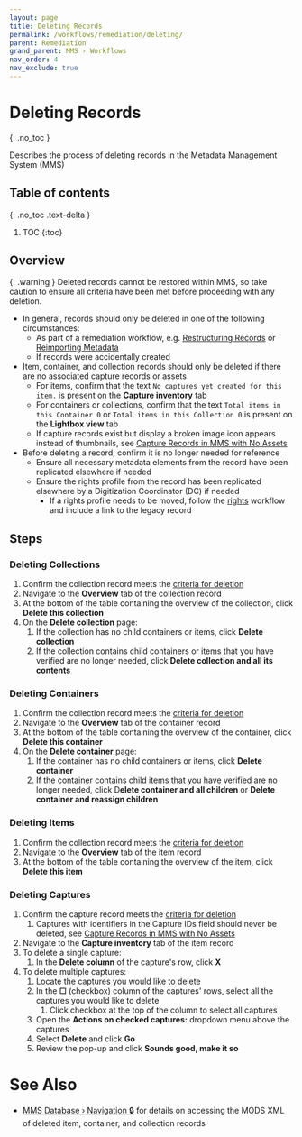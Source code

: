 ```yaml
---
layout: page
title: Deleting Records
permalink: /workflows/remediation/deleting/
parent: Remediation
grand_parent: MMS › Workflows
nav_order: 4
nav_exclude: true
---
```


# Deleting Records
{: .no_toc }

Describes the process of deleting records in the Metadata Management System (MMS)

## Table of contents
{: .no_toc .text-delta }

1. TOC
{:toc}

## Overview

{: .warning }
Deleted records cannot be restored within MMS, so take caution to ensure all criteria have been met before proceeding with any deletion.

- In general, records should only be deleted in one of the following circumstances:
  - As part of a remediation workflow, e.g. [Restructuring Records](/metadata-documentation/workflows/remediation/restructuring/) or [Reimporting Metadata](/metadata-documentation/workflows/remediation/reimporting/)
  - If records were accidentally created
- Item, container, and collection records should only be deleted if there are no associated capture records or assets
  - For items, confirm that the text `No captures yet created for this item.` is present on the **Capture inventory** tab
  - For containers or collections, confirm that the text `Total items in this Container 0` or `Total items in this Collection 0` is present on the **Lightbox view** tab
  - If capture records exist but display a broken image icon appears instead of thumbnails, see [Capture Records in MMS with No Assets](/metadata-documentation/workflows/troubleshooting/#capture-record-in-mms-with-no-assets)
- Before deleting a record, confirm it is no longer needed for reference
  - Ensure all necessary metadata elements from the record have been replicated elsewhere if needed
  - Ensure the rights profile from the record has been replicated elsewhere by a Digitization Coordinator (DC) if needed
    - If a rights profile needs to be moved, follow the [rights](/metadata-documentation/workflows/rights/) workflow and include a link to the legacy record

## Steps

### Deleting Collections
1. Confirm the collection record meets the [criteria for deletion](/metadata-documentation/workflows/remediation/deleting/#overview)
1. Navigate to the **Overview** tab of the collection record
1. At the bottom of the table containing the overview of the collection, click **Delete this collection**
1. On the **Delete collection** page:
   1. If the collection has no child containers or items, click **Delete collection** 
   1. If the collection contains child containers or items that you have verified are no longer needed, click **Delete collection and all its contents**

### Deleting Containers
1. Confirm the collection record meets the [criteria for deletion](/metadata-documentation/workflows/remediation/deleting/#overview)
1. Navigate to the **Overview** tab of the container record
1. At the bottom of the table containing the overview of the container, click **Delete this container**
1. On the **Delete container** page:
   1. If the container has no child containers or items, click **Delete container**
   1. If the container contains child items that you have verified are no longer needed, click D**elete container and all children** or **Delete container and reassign children**

### Deleting Items
1. Confirm the collection record meets the [criteria for deletion](/metadata-documentation/workflows/remediation/deleting/#overview)
1. Navigate to the **Overview** tab of the item record
1. At the bottom of the table containing the overview of the item, click **Delete this item**

### Deleting Captures
1. Confirm the capture record meets the [criteria for deletion](/metadata-documentation/workflows/remediation/deleting/#overview)
   1. Captures with identifiers in the Capture IDs field should never be deleted, see [Capture Records in MMS with No Assets](/metadata-documentation/workflows/troubleshooting/#capture-record-in-mms-with-no-assets)
1. Navigate to the **Capture inventory** tab of the item record
1. To delete a single capture:
   1. In the **Delete column** of the capture's row, click **X**
1. To delete multiple captures:
   1. Locate the captures you would like to delete
   1. In the **☐** (checkbox) column of the captures' rows, select all the captures you would like to delete
      1. Click checkbox at the top of the column to select all captures
   1. Open the **Actions on checked captures:** dropdown menu above the captures
   1. Select **Delete** and click **Go**
   1. Review the pop-up and click **Sounds good, make it so**

# See Also
- [MMS Database › Navigation 🔒](https://github.com/NYPL/metadata-tools/blob/master/_mms-database-and-sql-queries/mms-db_navigation.md#descriptive-metadata) for details on accessing the MODS XML of deleted item, container, and collection records